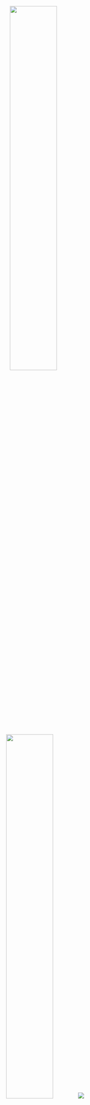 <p align="center">
    <img height="50%" width="auto" src ="https://github-readme-stats.vercel.app/api?username=kushSharma924&show_icons=true&count_private=true&theme=ayu-mirage&hide_border=true&hide=issues,contribs&bg_color=00000000">

  <img height="50%" width="auto" src ="https://github-readme-stats.vercel.app/api/top-langs/?username=kushSharma924&layout=compact&hide_border=true&theme=ayu-mirage&bg_color=00000000&langs_count=6&hide=jupyter%20notebook,tex,css,php&exclude_repo=Pacman-AI">
  <img src ="https://github-readme-streak-stats.herokuapp.com?user=kushSharma924&theme=ayu-mirage&hide_border=true&background=FFFFFF00">
  <br>
  <br>
</p>
